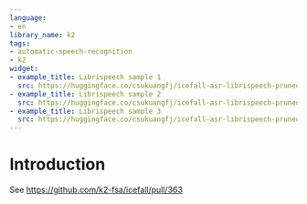 ```yaml
---
language:
- en
library_name: k2
tags:
- automatic-speech-recognition
- k2
widget:
- example_title: Librispeech sample 1
  src: https://huggingface.co/csukuangfj/icefall-asr-librispeech-pruned-transducer-stateless3-2022-05-13/resolve/main/test_wavs/1089-134686-0001.wav
- example_title: Librispeech sample 2
  src: https://huggingface.co/csukuangfj/icefall-asr-librispeech-pruned-transducer-stateless3-2022-05-13/resolve/main/test_wavs/1221-135766-0001.wav
- example_title: Librispeech sample 3
  src: https://huggingface.co/csukuangfj/icefall-asr-librispeech-pruned-transducer-stateless3-2022-05-13/resolve/main/test_wavs/1221-135766-0002.wav
---
```


# Introduction
See https://github.com/k2-fsa/icefall/pull/363
